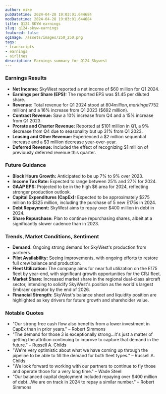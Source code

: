 ```yaml
---
author: mike
pubDatetime: 2024-04-28 19:03:01.644684
modDatetime: 2024-04-28 19:03:01.644684
title: Q124 SKYW earnings
slug: q124-skyw-earnings
featured: false
ogImage: /assets/images/250_250.png
tags:
- transcripts
- earnings
- airlines
description: Earnings summary for Q124 Skywest
---
```

### Earnings Results
- **Net Income:** SkyWest reported a net income of $60 million for Q1 2024.
- **Earnings per Share (EPS):** The reported EPS was $1.45 per diluted share.
- **Revenue:** Total revenue for Q1 2024 stood at $804 million, marking a 7% increase sequentially from Q4 2023 ($752 million) and a 16% increase from Q1 2023 ($692 million).
- **Contract Revenue:** Saw a 10% increase from Q4 and a 15% increase from Q1 2023.
- **Prorate and Charter Revenue:** Reported at $101 million in Q1, a 9% decrease from Q4 due to seasonality but up 31% from Q1 2023.
- **Leasing and Other Revenue:** Experienced a $2 million sequential increase and a $3 million decrease year-over-year.
- **Deferred Revenue:** Included the effect of recognizing $1 million of previously deferred revenue this quarter.

### Future Guidance
- **Block Hours Growth:** Anticipated to be up 7% to 9% over 2023.
- **Income Tax Rate:** Expected to range between 25% and 27% for 2024.
- **GAAP EPS:** Projected to be in the high $6 area for 2024, reflecting stronger production outlook.
- **Capital Expenditures (CapEx):** Expected to be approximately $275 million to $325 million, including the purchase of 5 new E175s in 2024.
- **Debt Repayment:** SkyWest aims to repay over $400 million in debt in 2024.
- **Share Repurchase:** Plan to continue repurchasing shares, albeit at a significantly slower cadence than in 2023.

### Trends, Market Conditions, Sentiment
- **Demand:** Ongoing strong demand for SkyWest's production from partners.
- **Pilot Availability:** Seeing improvements, with ongoing efforts to restore full crew balance and production.
- **Fleet Utilization:** The company aims for near full utilization on the E175 fleet by year-end, with significant growth opportunities for the CRJ fleet.
- **Market Share:** Increased market share in the regional dual-class aircraft sector, intending to solidify SkyWest's position as the world's largest Embraer operator by the end of 2026.
- **Financial Strength:** SkyWest's balance sheet and liquidity position are highlighted as key drivers for future growth and shareholder value.

### Notable Quotes
- "Our strong free cash flow also benefits from a lower investment in CapEx than in prior years." – Robert Simmons
- "The demand for those 3 is exceptionally strong...it's just a matter of getting the attrition continuing to improve to capture that demand in the future." – Russell A. Childs
- "We're very optimistic about what we have coming up through the pipeline to be able to fill the demand for both fleet types." – Russell A. Childs
- "We look forward to working with our partners to continue to fly those and operate those for a very long time." – Wade Steel
- "Our balanced capital deployment included repaying over $400 million of debt...We are on track in 2024 to repay a similar number." – Robert Simmons
